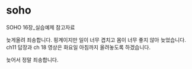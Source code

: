 # soho

SOHO 16장_실습예제 참고자료 

늦게올려 죄송합니다. 
핑계이지만 일이 너무 겹치고 몸이 너무 좋지 않아 늦었습니다.
ch11 답장과 ch 18 영상은 화요일 아침까지 올려놓도록 하겠습니다.

늦어서 정말 죄송합니다.